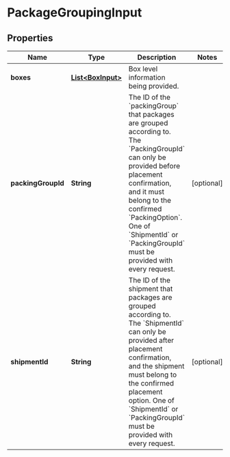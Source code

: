 
# PackageGroupingInput

## Properties
Name | Type | Description | Notes
------------ | ------------- | ------------- | -------------
**boxes** | [**List&lt;BoxInput&gt;**](BoxInput.md) | Box level information being provided. | 
**packingGroupId** | **String** | The ID of the &#x60;packingGroup&#x60; that packages are grouped according to. The &#x60;PackingGroupId&#x60; can only be provided before placement confirmation, and it must belong to the confirmed &#x60;PackingOption&#x60;. One of &#x60;ShipmentId&#x60; or &#x60;PackingGroupId&#x60; must be provided with every request. |  [optional]
**shipmentId** | **String** | The ID of the shipment that packages are grouped according to. The &#x60;ShipmentId&#x60; can only be provided after placement confirmation, and the shipment must belong to the confirmed placement option. One of &#x60;ShipmentId&#x60; or &#x60;PackingGroupId&#x60; must be provided with every request. |  [optional]




